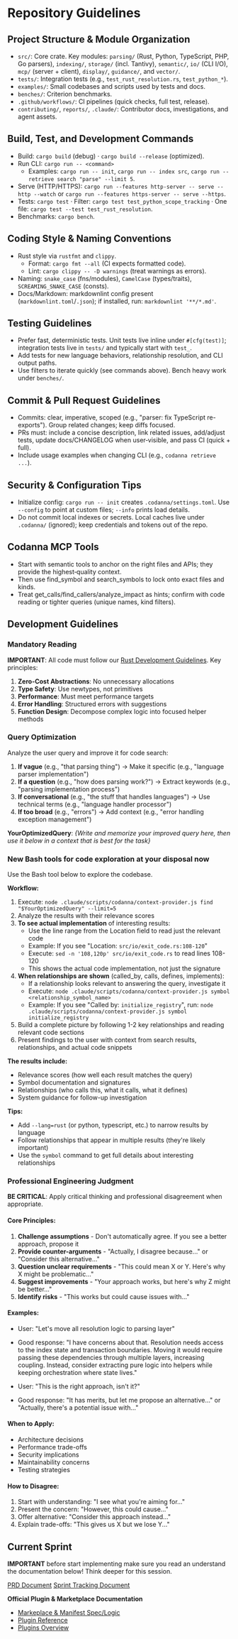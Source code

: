 # Repository Guidelines

## Project Structure & Module Organization
- `src/`: Core crate. Key modules: `parsing/` (Rust, Python, TypeScript, PHP, Go parsers), `indexing/`, `storage/` (incl. Tantivy), `semantic/`, `io/` (CLI I/O), `mcp/` (server + client), `display/`, `guidance/`, and `vector/`.
- `tests/`: Integration tests (e.g., `test_rust_resolution.rs`, `test_python_*`).
- `examples/`: Small codebases and scripts used by tests and docs.
- `benches/`: Criterion benchmarks.
- `.github/workflows/`: CI pipelines (quick checks, full test, release).
- `contributing/`, `reports/`, `.claude/`: Contributor docs, investigations, and agent assets.

## Build, Test, and Development Commands
- Build: `cargo build` (debug) · `cargo build --release` (optimized).
- Run CLI: `cargo run -- <command>`
  - Examples: `cargo run -- init`, `cargo run -- index src`, `cargo run -- retrieve search "parse" --limit 5`.
- Serve (HTTP/HTTPS): `cargo run --features http-server -- serve --http --watch` or `cargo run --features https-server -- serve --https`.
- Tests: `cargo test` · Filter: `cargo test test_python_scope_tracking` · One file: `cargo test --test test_rust_resolution`.
- Benchmarks: `cargo bench`.

## Coding Style & Naming Conventions
- Rust style via `rustfmt` and `clippy`.
  - Format: `cargo fmt --all` (CI expects formatted code).
  - Lint: `cargo clippy -- -D warnings` (treat warnings as errors).
- Naming: `snake_case` (fns/modules), `CamelCase` (types/traits), `SCREAMING_SNAKE_CASE` (consts).
- Docs/Markdown: markdownlint config present (`markdownlint.toml`/`.json`); if installed, run: `markdownlint '**/*.md'`.

## Testing Guidelines
- Prefer fast, deterministic tests. Unit tests live inline under `#[cfg(test)]`; integration tests live in `tests/` and typically start with `test_`.
- Add tests for new language behaviors, relationship resolution, and CLI output paths.
- Use filters to iterate quickly (see commands above). Bench heavy work under `benches/`.

## Commit & Pull Request Guidelines
- Commits: clear, imperative, scoped (e.g., "parser: fix TypeScript re-exports"). Group related changes; keep diffs focused.
- PRs must: include a concise description, link related issues, add/adjust tests, update docs/CHANGELOG when user‑visible, and pass CI (quick + full).
- Include usage examples when changing CLI (e.g., `codanna retrieve ...`).

## Security & Configuration Tips
- Initialize config: `cargo run -- init` creates `.codanna/settings.toml`. Use `--config` to point at custom files; `--info` prints load details.
- Do not commit local indexes or secrets. Local caches live under `.codanna/` (ignored); keep credentials and tokens out of the repo.

## Codanna MCP Tools
- Start with semantic tools to anchor on the right files and APIs; they provide the highest‑quality context.
- Then use find_symbol and search_symbols to lock onto exact files and kinds.
- Treat get_calls/find_callers/analyze_impact as hints; confirm with code reading or tighter queries (unique names, kind filters).

## Development Guidelines

### Mandatory Reading

**IMPORTANT**: All code must follow our [Rust Development Guidelines](contributing/development/guidelines.md). Key principles:

1. **Zero-Cost Abstractions**: No unnecessary allocations
2. **Type Safety**: Use newtypes, not primitives
3. **Performance**: Must meet performance targets
4. **Error Handling**: Structured errors with suggestions
5. **Function Design**: Decompose complex logic into focused helper methods

### Query Optimization

Analyze the user query and improve it for code search:

1. **If vague** (e.g., "that parsing thing") → Make it specific (e.g., "language parser implementation")
2. **If a question** (e.g., "how does parsing work?") → Extract keywords (e.g., "parsing implementation process")
3. **If conversational** (e.g., "the stuff that handles languages") → Use technical terms (e.g., "language handler processor")
4. **If too broad** (e.g., "errors") → Add context (e.g., "error handling exception management")

**YourOptimizedQuery**: _{Write and memorize your improved query here, then use it below in a context that is best for the task}_

### New Bash tools for code exploration at your disposal now

Use the Bash tool below to explore the codebase.

**Workflow:**
1. Execute: `node .claude/scripts/codanna/context-provider.js find "$YourOptimizedQuery" --limit=5`
2. Analyze the results with their relevance scores
3. **To see actual implementation** of interesting results:
   - Use the line range from the Location field to read just the relevant code
   - Example: If you see "Location: `src/io/exit_code.rs:108-120`"
   - Execute: `sed -n '108,120p' src/io/exit_code.rs` to read lines 108-120
   - This shows the actual code implementation, not just the signature
4. **When relationships are shown** (called_by, calls, defines, implements):
   - If a relationship looks relevant to answering the query, investigate it
   - Execute: `node .claude/scripts/codanna/context-provider.js symbol <relationship_symbol_name>`
   - Example: If you see "Called by: `initialize_registry`", run: `node .claude/scripts/codanna/context-provider.js symbol initialize_registry`
5. Build a complete picture by following 1-2 key relationships and reading relevant code sections
6. Present findings to the user with context from search results, relationships, and actual code snippets

**The results include:**
- Relevance scores (how well each result matches the query)
- Symbol documentation and signatures
- Relationships (who calls this, what it calls, what it defines)
- System guidance for follow-up investigation

**Tips:**
- Add `--lang=rust` (or python, typescript, etc.) to narrow results by language
- Follow relationships that appear in multiple results (they're likely important)
- Use the `symbol` command to get full details about interesting relationships

### Professional Engineering Judgment

**BE CRITICAL**: Apply critical thinking and professional disagreement when appropriate.

#### Core Principles:
1. **Challenge assumptions** - Don't automatically agree. If you see a better approach, propose it
2. **Provide counter-arguments** - "Actually, I disagree because..." or "Consider this alternative..."
3. **Question unclear requirements** - "This could mean X or Y. Here's why X might be problematic..."
4. **Suggest improvements** - "Your approach works, but here's why Z might be better..."
5. **Identify risks** - "This works but could cause issues with..."

#### Examples:
- User: "Let's move all resolution logic to parsing layer"
- Good response: "I have concerns about that. Resolution needs access to the index state and transaction boundaries. Moving it would require passing these dependencies through multiple layers, increasing coupling. Instead, consider extracting pure logic into helpers while keeping orchestration where state lives."

- User: "This is the right approach, isn't it?"
- Good response: "It has merits, but let me propose an alternative..." or "Actually, there's a potential issue with..."

#### When to Apply:
- Architecture decisions
- Performance trade-offs
- Security implications
- Maintainability concerns
- Testing strategies

#### How to Disagree:
1. Start with understanding: "I see what you're aiming for..."
2. Present the concern: "However, this could cause..."
3. Offer alternative: "Consider this approach instead..."
4. Explain trade-offs: "This gives us X but we lose Y..."

## Current Sprint

**IMPORTANT** before start implementing make sure you read an understand the documentation below! Think deeper for this session.

[PRD Document](docs/enhancements/plugins/PRD.md)
[Sprint Tracking Document](docs/enhancements/plugins/SPRINT_PLAN.md)

**Official Plugin & Marketplace Documentation**

- [Markeplace & Manifest Spec/Logic](.claude/docs/plugin-marketplace.md)
- [Plugin Reference](.claude/docs/plugins-reference.md)
- [Plugins Overview](.claude/docs/plugins.md)